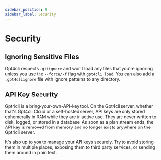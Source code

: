 ```yaml
---
sidebar_position: 9
sidebar_label: Security
---
```


# Security
## Ignoring Sensitive Files

Gpt4cli respects `.gitignore` and won't load any files that you're ignoring unless you use the `--force/-f` flag with `gpt4cli load`. You can also add a `.gpt4cliignore` file with ignore patterns to any directory.

## API Key Security

Gpt4cli is a bring-your-own-API-key tool. On the Gpt4cli server, whether that's Gpt4cli Cloud or a self-hosted server, API keys are only stored ephemerally in RAM while they are in active use. They are never written to disk, logged, or stored in a database. As soon as a plan stream ends, the API key is removed from memory and no longer exists anywhere on the Gpt4cli server.

It's also up to you to manage your API keys securely. Try to avoid storing them in multiple places, exposing them to third party services, or sending them around in plain text.